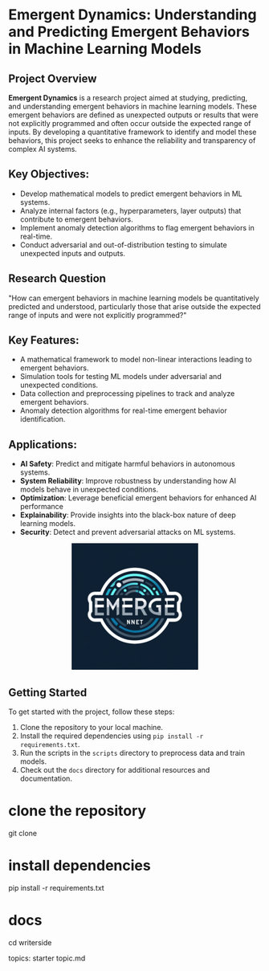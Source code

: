 # Emergent Dynamics: Understanding and Predicting Emergent Behaviors in Machine Learning Models

## Project Overview

**Emergent Dynamics** is a research project aimed at studying, predicting, and understanding emergent behaviors in machine learning models. These emergent behaviors are defined as unexpected outputs or results that were not explicitly programmed and often occur outside the expected range of inputs. By developing a quantitative framework to identify and model these behaviors, this project seeks to enhance the reliability and transparency of complex AI systems.

## Key Objectives:
- Develop mathematical models to predict emergent behaviors in ML systems.
- Analyze internal factors (e.g., hyperparameters, layer outputs) that contribute to emergent behaviors.
- Implement anomaly detection algorithms to flag emergent behaviors in real-time.
- Conduct adversarial and out-of-distribution testing to simulate unexpected inputs and outputs.

## Research Question

"How can emergent behaviors in machine learning models be quantitatively predicted and understood, particularly those that arise outside the expected range of inputs and were not explicitly programmed?"

## Key Features:
- A mathematical framework to model non-linear interactions leading to emergent behaviors.
- Simulation tools for testing ML models under adversarial and unexpected conditions.
- Data collection and preprocessing pipelines to track and analyze emergent behaviors.
- Anomaly detection algorithms for real-time emergent behavior identification.

## Applications:
- **AI Safety**: Predict and mitigate harmful behaviors in autonomous systems.
- **System Reliability**: Improve robustness by understanding how AI models behave in unexpected conditions.
- **Optimization**: Leverage beneficial emergent behaviors for enhanced AI performance
- **Explainability**: Provide insights into the black-box nature of deep learning models.
- **Security**: Detect and prevent adversarial attacks on ML systems.

<div style="text-align: center;">
  <img src="ENN.jpg" alt="ENN" style="width:50%;"/>
</div>

## Getting Started

To get started with the project, follow these steps:

1. Clone the repository to your local machine.
2. Install the required dependencies using `pip install -r requirements.txt`.
3. Run the scripts in the `scripts` directory to preprocess data and train models.
4. Check out the `docs` directory for additional resources and documentation.

# clone the repository
git clone

# install dependencies
pip install -r requirements.txt

# docs 
cd writerside 

topics: starter topic.md 
